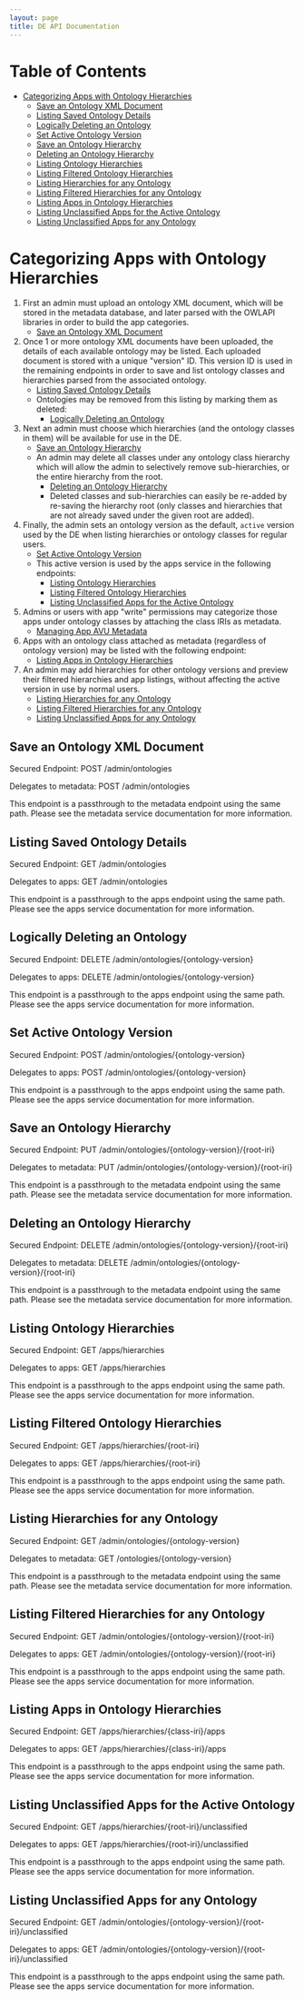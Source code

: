```yaml
---
layout: page
title: DE API Documentation
---
```


# Table of Contents

* [Categorizing Apps with Ontology Hierarchies](#categorizing-apps-with-ontology-hierarchies)
    * [Save an Ontology XML Document](#save-an-ontology-xml-document)
    * [Listing Saved Ontology Details](#listing-saved-ontology-details)
    * [Logically Deleting an Ontology](#logically-deleting-an-ontology)
    * [Set Active Ontology Version](#set-active-ontology-version)
    * [Save an Ontology Hierarchy](#save-an-ontology-hierarchy)
    * [Deleting an Ontology Hierarchy](#deleting-an-ontology-hierarchy)
    * [Listing Ontology Hierarchies](#listing-ontology-hierarchies)
    * [Listing Filtered Ontology Hierarchies](#listing-filtered-ontology-hierarchies)
    * [Listing Hierarchies for any Ontology](#listing-hierarchies-for-any-ontology)
    * [Listing Filtered Hierarchies for any Ontology](#listing-filtered-hierarchies-for-any-ontology)
    * [Listing Apps in Ontology Hierarchies](#listing-apps-in-ontology-hierarchies)
    * [Listing Unclassified Apps for the Active Ontology](#listing-unclassified-apps-for-the-active-ontology)
    * [Listing Unclassified Apps for any Ontology](#listing-unclassified-apps-for-any-ontology)

# Categorizing Apps with Ontology Hierarchies

1. First an admin must upload an ontology XML document,
   which will be stored in the metadata database,
   and later parsed with the OWLAPI libraries in order to build the app categories.
    * [Save an Ontology XML Document](#save-an-ontology-xml-document)
2. Once 1 or more ontology XML documents have been uploaded,
   the details of each available ontology may be listed.
   Each uploaded document is stored with a unique "version" ID.
   This version ID is used in the remaining endpoints in order to save and list ontology classes and
   hierarchies parsed from the associated ontology.
    * [Listing Saved Ontology Details](#listing-saved-ontology-details)
    * Ontologies may be removed from this listing by marking them as deleted:
        * [Logically Deleting an Ontology](#logically-deleting-an-ontology)
3. Next an admin must choose which hierarchies (and the ontology classes in them)
   will be available for use in the DE.
    * [Save an Ontology Hierarchy](#save-an-ontology-hierarchy)
    * An admin may delete all classes under any ontology class hierarchy
      which will allow the admin to selectively remove sub-hierarchies,
      or the entire hierarchy from the root.
        * [Deleting an Ontology Hierarchy](#deleting-an-ontology-hierarchy)
        * Deleted classes and sub-hierarchies can easily be re-added by re-saving the hierarchy root
          (only classes and hierarchies that are not already saved under the given root are added).
4. Finally, the admin sets an ontology version as the default,
   `active` version used by the DE when listing hierarchies or ontology classes for regular users.
    * [Set Active Ontology Version](#set-active-ontology-version)
    * This active version is used by the apps service in the following endpoints:
        * [Listing Ontology Hierarchies](#listing-ontology-hierarchies)
        * [Listing Filtered Ontology Hierarchies](#listing-filtered-ontology-hierarchies)
        * [Listing Unclassified Apps for the Active Ontology](#listing-unclassified-apps-for-the-active-ontology)
5. Admins or users with app "write" permissions may categorize those apps under ontology classes
   by attaching the class IRIs as metadata.
    * [Managing App AVU Metadata](app-metadata.html#managing-app-avu-metadata)
6. Apps with an ontology class attached as metadata (regardless of ontology version)
   may be listed with the following endpoint:
    * [Listing Apps in Ontology Hierarchies](#listing-apps-in-ontology-hierarchies)
7. An admin may add hierarchies for other ontology versions
   and preview their filtered hierarchies and app listings,
   without affecting the active version in use by normal users.
    * [Listing Hierarchies for any Ontology](#listing-hierarchies-for-any-ontology)
    * [Listing Filtered Hierarchies for any Ontology](#listing-filtered-hierarchies-for-any-ontology)
    * [Listing Unclassified Apps for any Ontology](#listing-unclassified-apps-for-any-ontology)

## Save an Ontology XML Document

Secured Endpoint: POST /admin/ontologies

Delegates to metadata: POST /admin/ontologies

This endpoint is a passthrough to the metadata endpoint using the same path.
Please see the metadata service documentation for more information.

## Listing Saved Ontology Details

Secured Endpoint: GET /admin/ontologies

Delegates to apps: GET /admin/ontologies

This endpoint is a passthrough to the apps endpoint using the same path.
Please see the apps service documentation for more information.

## Logically Deleting an Ontology

Secured Endpoint: DELETE /admin/ontologies/{ontology-version}

Delegates to apps: DELETE /admin/ontologies/{ontology-version}

This endpoint is a passthrough to the apps endpoint using the same path.
Please see the apps service documentation for more information.

## Set Active Ontology Version

Secured Endpoint: POST /admin/ontologies/{ontology-version}

Delegates to apps: POST /admin/ontologies/{ontology-version}

This endpoint is a passthrough to the apps endpoint using the same path.
Please see the apps service documentation for more information.

## Save an Ontology Hierarchy

Secured Endpoint: PUT /admin/ontologies/{ontology-version}/{root-iri}

Delegates to metadata: PUT /admin/ontologies/{ontology-version}/{root-iri}

This endpoint is a passthrough to the metadata endpoint using the same path.
Please see the metadata service documentation for more information.

## Deleting an Ontology Hierarchy

Secured Endpoint: DELETE /admin/ontologies/{ontology-version}/{root-iri}

Delegates to metadata: DELETE /admin/ontologies/{ontology-version}/{root-iri}

This endpoint is a passthrough to the metadata endpoint using the same path.
Please see the metadata service documentation for more information.

## Listing Ontology Hierarchies

Secured Endpoint: GET /apps/hierarchies

Delegates to apps: GET /apps/hierarchies

This endpoint is a passthrough to the apps endpoint using the same path.
Please see the apps service documentation for more information.

## Listing Filtered Ontology Hierarchies

Secured Endpoint: GET /apps/hierarchies/{root-iri}

Delegates to apps: GET /apps/hierarchies/{root-iri}

This endpoint is a passthrough to the apps endpoint using the same path.
Please see the apps service documentation for more information.

## Listing Hierarchies for any Ontology

Secured Endpoint: GET /admin/ontologies/{ontology-version}

Delegates to metadata: GET /ontologies/{ontology-version}

This endpoint is a passthrough to the metadata endpoint using the same path.
Please see the metadata service documentation for more information.

## Listing Filtered Hierarchies for any Ontology

Secured Endpoint: GET /admin/ontologies/{ontology-version}/{root-iri}

Delegates to apps: GET /admin/ontologies/{ontology-version}/{root-iri}

This endpoint is a passthrough to the apps endpoint using the same path.
Please see the apps service documentation for more information.

## Listing Apps in Ontology Hierarchies

Secured Endpoint: GET /apps/hierarchies/{class-iri}/apps

Delegates to apps: GET /apps/hierarchies/{class-iri}/apps

This endpoint is a passthrough to the apps endpoint using the same path.
Please see the apps service documentation for more information.

## Listing Unclassified Apps for the Active Ontology

Secured Endpoint: GET /apps/hierarchies/{root-iri}/unclassified

Delegates to apps: GET /apps/hierarchies/{root-iri}/unclassified

This endpoint is a passthrough to the apps endpoint using the same path.
Please see the apps service documentation for more information.

## Listing Unclassified Apps for any Ontology

Secured Endpoint: GET /admin/ontologies/{ontology-version}/{root-iri}/unclassified

Delegates to apps: GET /admin/ontologies/{ontology-version}/{root-iri}/unclassified

This endpoint is a passthrough to the apps endpoint using the same path.
Please see the apps service documentation for more information.
